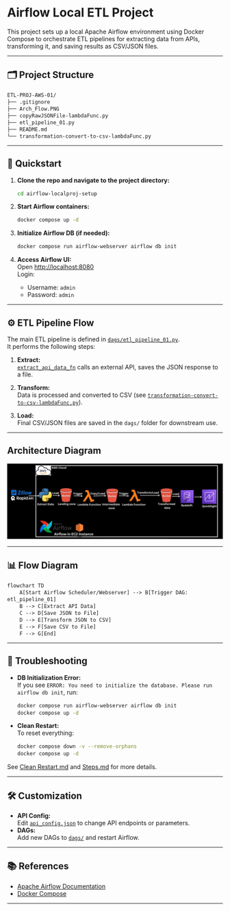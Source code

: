 # Airflow Local ETL Project

This project sets up a local Apache Airflow environment using Docker Compose to orchestrate ETL pipelines for extracting data from APIs, transforming it, and saving results as CSV/JSON files.

---

## 🗂️ Project Structure

```
ETL-PROJ-AWS-01/
├── .gitignore
├── Arch_Flow.PNG
├── copyRawJSONFile-lambdaFunc.py
├── etl_pipeline_01.py
├── README.md
└── transformation-convert-to-csv-lambdaFunc.py
```

---

## 🚀 Quickstart

1. **Clone the repo and navigate to the project directory:**
   ```bash
   cd airflow-localproj-setup
   ```

2. **Start Airflow containers:**
   ```bash
   docker compose up -d
   ```

3. **Initialize Airflow DB (if needed):**
   ```bash
   docker compose run airflow-webserver airflow db init
   ```

4. **Access Airflow UI:**  
   Open [http://localhost:8080](http://localhost:8080)  
   Login:  
   - Username: `admin`  
   - Password: `admin`

---

## ⚙️ ETL Pipeline Flow

The main ETL pipeline is defined in [`dags/etl_pipeline_01.py`](airflow-localproj-setup/dags/etl_pipeline_01.py).  
It performs the following steps:

1. **Extract:**  
   [`extract_api_data_fn`](airflow-localproj-setup/dags/etl_pipeline_01.py) calls an external API, saves the JSON response to a file.

2. **Transform:**  
   Data is processed and converted to CSV (see [`transformation-convert-to-csv-lambdaFunc.py`](transformation-convert-to-csv-lambdaFunc.py)).

3. **Load:**  
   Final CSV/JSON files are saved in the `dags/` folder for downstream use.

---

## Architecture Diagram

![arch-dagram](./Arch_Flow.PNG)

---

## 📊 Flow Diagram

```mermaid
flowchart TD
    A[Start Airflow Scheduler/Webserver] --> B[Trigger DAG: etl_pipeline_01]
    B --> C[Extract API Data]
    C --> D[Save JSON to File]
    D --> E[Transform JSON to CSV]
    E --> F[Save CSV to File]
    F --> G[End]
```

---

## 📝 Troubleshooting

- **DB Initialization Error:**  
  If you see `ERROR: You need to initialize the database. Please run airflow db init`, run:
  ```bash
  docker compose run airflow-webserver airflow db init
  docker compose up -d
  ```

- **Clean Restart:**  
  To reset everything:
  ```bash
  docker compose down -v --remove-orphans
  docker compose up -d
  ```

See [Clean Restart.md](airflow-localproj-setup/Clean%20Restart.md) and [Steps.md](airflow-localproj-setup/Steps.md) for more details.

---

## 🛠️ Customization

- **API Config:**  
  Edit [`api_config.json`](api_config.json) to change API endpoints or parameters.
- **DAGs:**  
  Add new DAGs to [`dags/`](airflow-localproj-setup/dags/) and restart Airflow.

---

## 📚 References

- [Apache Airflow Documentation](https://airflow.apache.org/docs/)
- [Docker Compose](https://docs.docker.com/compose/)

---